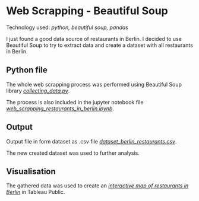 # Web Scrapping - Beautiful Soup

Technology used: *python, beautiful soup, pandas*


I just found a good data source of restaurants in Berlin. I decided to use Beautiful Soup to try to extract data and create a dataset with all restaurants in Berlin.

## Python file

The whole web scrapping process was performed using Beautiful Soup library [*collecting_data.py*](https://github.com/lucjankonopka/web_scrapping/blob/main/collecting_data.py).

The process is also included in the jupyter notebook file [*web_scrapping_restaurants_in_berlin.ipynb*](https://github.com/lucjankonopka/web_scrapping/blob/main/web_scrapping_restaurants_in_berlin.ipynb).

## Output

Output file in form dataset as .csv file [*dataset_berlin_restaurants.csv*](https://github.com/lucjankonopka/web_scrapping/blob/main/dataset_berlin_restaurants.csv).

The new created dataset was used to further analysis. 

## Visualisation

The gathered data was used to create an [*interactive map of restaurants in Berlin*](https://public.tableau.com/app/profile/lucjan.konopka/viz/RestaurantsinBerlin/RestaurantsinBerlin) in Tableau Public.